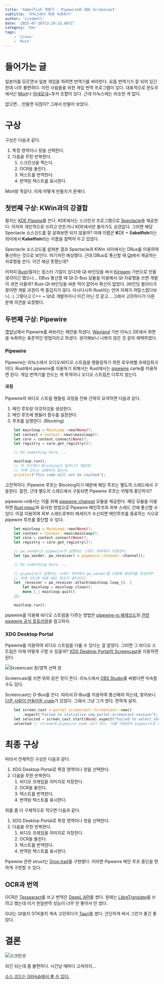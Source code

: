 ```yaml
---
title: 'XabelFish 개발기 - Pipewire와 XDG Screencast'
subtitle: '리눅스에서 화면 녹화하기'
author: 'LiteHell'
date: '2025-07-26T13:29:15.607Z'
category: 'Dev'
tags:
    - 'Linux'
    - 'Rust'
---
```

# 들어가는 글
일본어를 모르면서 일본 게임을 하려면 번역기를 써야한다. 요즘 번역기가 잘 되어 있긴 한데 너무 불편하다. 이런 사람들을 위한 게임 번역 프로그램이 있다. 대표적으로 윈도우에서는 [Mort](https://blog.naver.com/killkimno/223907695562)나 [아네모네](https://github.com/sokcuri/anemone)+후커 조합이 있다. 근데 리눅스에는 비슷한 게 없다.

없으면... 만들면 되잖아? 그래서 만들어 보았다.

# 구상
구상은 다음과 같다.

1. 특정 영역이나 창을 선택한다.
1. 다음을 무한 반복한다.
   1. 스크린샷을 찍는다.
   1. OCR을 돌린다.
   1. 텍스트를 번역한다.
   1. 번역된 텍스트를 표시한다.

Mort랑 똑같다. 이제 어떻게 만들지가 문제다.

## 첫번째 구상: KWin과의 강결합
필자는 [KDE Plasma](https://kde.org/plasma-desktop/)를 쓴다. KDE에서는 스크린샷 프로그램으로 [Spectacle](https://invent.kde.org/plasma/spectacle)을 제공한다. 어처피 개인적으로 쓰려고 만든거니 KDE에서만 돌아가도 상관없다. 그러면 해당 Spectacle 소스코드를 잘 살펴보면 되지 않을까? 이때 이름은 **K**DE + B**abelfish**라는 의미에서 **Kabelfish**라는 이름을 점찍어 두고 있었다.

Spectacle 소스코드를 살펴본 결과 Spectacle과 KWin 사이에서는 DBus를 이용하여 통신하는 것으로 보인다. 여기까진 예상했다. 근데 DBus로 통신할 때 [Qt](https://www.qt.io/)에서 제공하는 자료형을 쓴다. 이건 예상 못했는데?

어처피 [Rust](https://www.rust-lang.org/)(필자는 힙스터 기질이 있다)와 Qt 바인딩을 써서 [Kirigami](https://develop.kde.org/frameworks/kirigami//) 기반으로 만들 생각이긴 했으나... DBus 통신할 때 Qt D-Bus 묘듈을 이용해서 Qt 자료형을 쓰면 개발이 과연 쉬울까? Rust-Qt 바인딩을 써본 적이 없어서 확신이 없었다. (바인딩 퀼리티가 꽝이면 개발 과정이 썩 즐겁지가 않다. 아시다시피 Rust라는 언어 자체가 까탈스럽다보니...) 그렇다고 C++ + Qt로 개발하자니 이건 아닌 것 같고... 그래서 고민하다가 다른 분께 의견을 요청했다.

## 두번째 구상: Pipewire
[깻잎](https://keyoxide.org/00120513451AAC4DEFE2832711AB9E784263E186)님께서 Pipewire를 써보라는 제안을 하셨다. [Wayland](https://wayland.freedesktop.org/) 기반 리눅스 DE에서 화면을 녹화하는 표준적인 방법이라고 하셨다. 생각해보니 나쁘지 않은 것 같아 채택하였다.

### Pipewire
Pipewire는 리눅스에서 오디오/비디오 스트림을 핸들링하기 위한 로우레벨 프레임워크이다. Rust에서 pipewire를 이용하기 위해서는 Rust에서는 [pipewire](https://pipewire.pages.freedesktop.org/pipewire-rs/pipewire/index.html) carte를 이용하면 된다. 게임 번역기를 만드는 게 목적이니 오디오 스트림은 다루지 않는다.

#### 과정
Pipewire의 비디오 스트림 핸들링 과정을 진짜 간략히 요약하면 다음과 같다.

1. 메인 루프랑 이것저것을 생성한다.
1. 메인 루프에 핸들러 함수를 설정한다.
1. 루프를 실행한다. (Blocking)

```rust
    let mainloop = MainLoop::new(None)?;
    let context = Context::new(&mainloop)?;
    let core = context.connect(None)?;
    let registry = core.get_registry()?;

    // Do something here....

    mainloop.run(); 
    // 위 코드에서 Blocking이 일어나기 때문에
    // 아래 코드는 실행되지 않는다.
    println!("This code will not be reached");
```

고전적이다. Pipewire 루프는 Blocking이기 때문에 해당 루프는 별도의 스레드에서 구동한다. 잠깐, 근데 별도의 스레드에서 구동되면 Pipewire 루프는 어떻게 중단하지?

pipewire-rs에서는 이를 위해 [pipewire::channel](https://pipewire.pages.freedesktop.org/pipewire-rs/pipewire/channel/index.html) 모듈을 제공한다. 해당 모듈을 이용하면 [Rust mpsc](https://doc.rust-lang.org/std/sync/mpsc/)와 유사한 방법으로 Pipewire 메인루프와 외부 스레드 간에 통신할 수 있다. 이걸 이용하여 외부 스레드로부터 메세지가 수신되면 메인루프를 종료하는 식으로 pipewire 루프를 중단할 수 있다.


```rust
    let mainloop = MainLoop::new(None)?;
    let context = Context::new(&mainloop)?;
    let core = context.connect(None)?;
    let registry = core.get_registry()?;

    // pw_sender는 pipewire가 실행되는 스레드 외부에서 이용된다.
    let (pw_sender, pw_receiver) = pipewire::channel::channel();

    // Do something here....
    
    // pipewire가 실행되는 스레드 외부에서 pw_sender를 이용해 메세지를 전송하면
    // 아래 코드에 의해 메인 루프가 중단된다.
    let _receiver = pw_receiver.attach(mainloop.loop_(), {
        let mainloop = mainloop.clone();
        move |_| mainloop.quit()
    });

    mainloop.run(); 
```

pipewire를 이용해 비디오 스트림을 다루는 방법은 [pipewire-rs 예제코드](https://docs.rs/crate/pipewire/latest/source/examples/streams.rs)와 [관련 pipewire 공식 튜토리얼](https://docs.pipewire.org/page_tutorial5.html)을 참고하자.

### XDG Desktop Portal
Pipewire를 이용하여 비디오 스트림을 다룰 수 있다는 걸 알았다. 그러면 그 비디오 스트림은 이제 어떻게 구할 수 있을까? [XDG Desktop Portal의 Screencast](https://flatpak.github.io/xdg-desktop-portal/docs/doc-org.freedesktop.portal.ScreenCast.html)을 이용하면 된다.

![Screencast 창/영역 선택 창](./screencast.png)

Screencast를 쓰면 위와 같은 창이 뜬다. 리눅스에서 [OBS Studio](https://obsproject.com/)를 써봤다면 익숙할 수도 있다.

Screencast는 D-Bus를 쓴다. 따라서 D-Bus를 이용하여 통신해야 하는데, 찾아보니 [다른 사람이 만들어둔 crate](https://crates.io/crates/portal-screencast)가 있었다. 그래서 그냥 그거 썼다. 편하게 살자.

```rust
    let screen_cast = portal_screencast::ScreenCast::new()
        .expect("Failed to initialize xdg-portal-screencast session");
    let selected = screen_cast.start(None).expect("Failed to select share");
    selected // stream에 pipewire node id가 있다. 이를 이용하여 pipewire로 핸들링하면 된다. 
```

# 최종 구상
따라서 전체적인 구상은 다음과 같다.
1. XDG Desktop Portal로 특정 영역이나 창을 선택한다.
1. 다음을 무한 반복한다.
   1. 비디오 프레임을 이미지로 저장한다.
   1. OCR을 돌린다.
   1. 텍스트를 번역한다.
   1. 번역된 텍스트를 표시한다.

위를 좀 더 구체적으로 적으면 다음과 같다.
1. XDG Desktop Portal로 특정 영역이나 창을 선택한다.
1. 다음을 무한 반복한다.
   1. 비디오 프레임을 이미지로 저장한다.
   1. OCR을 돌린다.
   1. 텍스트를 번역한다.
   1. 번역된 텍스트를 표시한다.

Pipewire 관련 struct는 [Drop trait](https://doc.rust-lang.org/std/ops/trait.Drop.html)를 구현했다. 이러면 Pipewire 메인 루프 중단을 편하게 구현할 수 있다.

## OCR과 번역
OCR은 [Tessearact](https://github.com/tesseract-ocr/tesseract)를 쓰고 번역은 [DeepL API](https://www.deepl.com)를 썼다. 원래는 [LibreTranslate](https://libretranslate.com/)를 쓰려고 했는데 이거 한일번역 성능이 너무 안 좋아서 안 썼다.

GUI는 Qt쓸지 GTK쓸지 계속 고민하다가 [Tauri](https://tauri.app/)를 썼다. 간단하게 써서 그런가 좋긴 좋았다.

# 결론
![스크린샷](./screenshot.png)

되긴 되는데 좀 불편하다. 시간날 때마다 고쳐야지...

[소스 코드는 GitHub에서 볼 수 있다.](https://github.com/litehell/xabelfish)